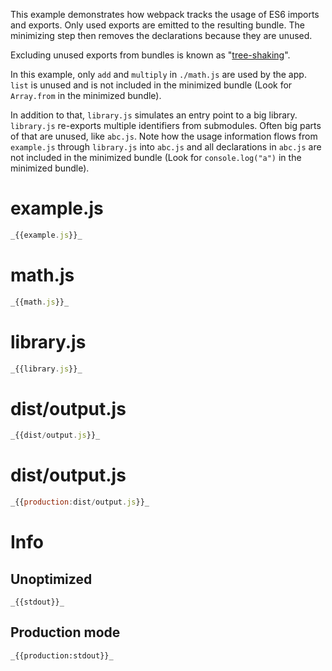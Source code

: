 This example demonstrates how webpack tracks the usage of ES6 imports and exports. Only used exports are emitted to the resulting bundle. The minimizing step then removes the declarations because they are unused.

Excluding unused exports from bundles is known as "[tree-shaking](http://www.2ality.com/2015/12/webpack-tree-shaking.html)".

In this example, only `add` and `multiply` in `./math.js` are used by the app. `list` is unused and is not included in the minimized bundle (Look for `Array.from` in the minimized bundle).

In addition to that, `library.js` simulates an entry point to a big library. `library.js` re-exports multiple identifiers from submodules. Often big parts of that are unused, like `abc.js`. Note how the usage information flows from `example.js` through `library.js` into `abc.js` and all declarations in `abc.js` are not included in the minimized bundle (Look for `console.log("a")` in the minimized bundle).

# example.js

```javascript
_{{example.js}}_
```

# math.js

```javascript
_{{math.js}}_
```

# library.js

```javascript
_{{library.js}}_
```

# dist/output.js

```javascript
_{{dist/output.js}}_
```

# dist/output.js

```javascript
_{{production:dist/output.js}}_
```

# Info

## Unoptimized

```
_{{stdout}}_
```

## Production mode

```
_{{production:stdout}}_
```
